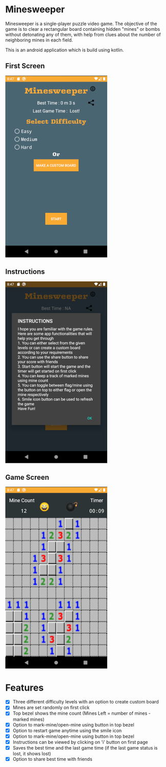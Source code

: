 # Minesweeper
Minesweeper is a single-player puzzle video game. The objective of the game is to clear a rectangular board containing hidden "mines" or bombs without detonating any of them, with help from clues about the number of neighboring mines in each field.

This is an android application which is build using kotlin.

## First Screen
![](MainPage.png)

## Instructions
![](Instructions.png)

## Game Screen
![](GamePage.png)

# Features
- [x] Three different difficulty levels with an option to create custom board
- [x] Mines are set randomly on first click
- [x] Top bezel shows the mine count (Mines Left = number of mines - marked mines)
- [x] Option to mark-mine/open-mine using button in top bezel
- [x] Option to restart game anytime using the smile icon
- [x] Option to mark-mine/open-mine using button in top bezel
- [x] Instructions can be viewed by clicking on 'i' button on first page
- [x] Saves the best time and the last game time (if the last game status is lost, it shows lost)
- [x] Option to share best time with friends
